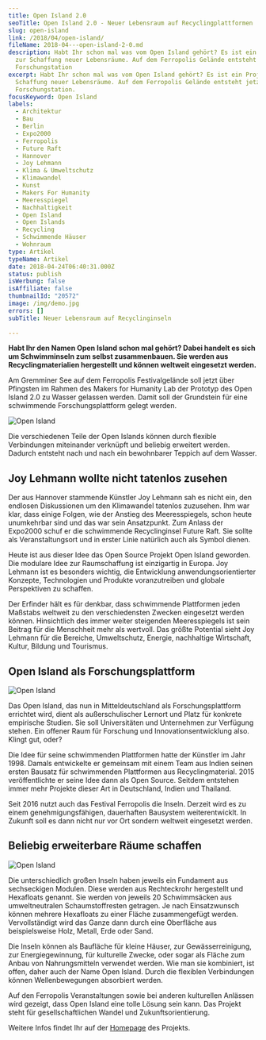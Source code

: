 ```yaml
---
title: Open Island 2.0
seoTitle: Open Island 2.0 - Neuer Lebensraum auf Recyclingplattformen
slug: open-island
link: /2018/04/open-island/
fileName: 2018-04---open-island-2-0.md
description: Habt Ihr schon mal was vom Open Island gehört? Es ist ein Projekt
  zur Schaffung neuer Lebensräume. Auf dem Ferropolis Gelände entsteht eine
  Forschungstation
excerpt: Habt Ihr schon mal was vom Open Island gehört? Es ist ein Projekt zur
  Schaffung neuer Lebensräume. Auf dem Ferropolis Gelände entsteht jetzt eine
  Forschungstation.
focusKeyword: Open Island
labels:
  - Architektur
  - Bau
  - Berlin
  - Expo2000
  - Ferropolis
  - Future Raft
  - Hannover
  - Joy Lehmann
  - Klima & Umweltschutz
  - Klimawandel
  - Kunst
  - Makers For Humanity
  - Meeresspiegel
  - Nachhaltigkeit
  - Open Island
  - Open Islands
  - Recycling
  - Schwimmende Häuser
  - Wohnraum
type: Artikel
typeName: Artikel
date: 2018-04-24T06:40:31.000Z
status: publish
isWerbung: false
isAffiliate: false
thumbnailId: "20572"
image: /img/demo.jpg
errors: []
subTitle: Neuer Lebensraum auf Recyclinginseln
  
---
```


**Habt Ihr den Namen Open Island schon mal gehört? Dabei handelt es sich um
Schwimminseln zum selbst zusammenbauen. Sie werden aus Recyclingmaterialien
hergestellt und können weltweit eingesetzt werden.**

Am Gremminer See auf dem Ferropolis Festivalgelände soll jetzt über Pfingsten im
Rahmen des Makers for Humanity Lab der Prototyp des Open Island 2.0 zu Wasser
gelassen werden. Damit soll der Grundstein für eine schwimmende
Forschungsplattform gelegt werden.

![Open Island](http://cardamonchai.com/wp-content/uploads/2018/04/Open-Island-2016-400x292.jpg)

Die verschiedenen Teile der Open Islands können durch flexible Verbindungen
miteinander verknüpft und beliebig erweitert werden. Dadurch entsteht nach und
nach ein bewohnbarer Teppich auf dem Wasser.

## Joy Lehmann wollte nicht tatenlos zusehen

Der aus Hannover stammende Künstler Joy Lehmann sah es nicht ein, den endlosen
Diskussionen um den Klimawandel tatenlos zuzusehen. Ihm war klar, dass einige
Folgen, wie der Anstieg des Meeresspiegels, schon heute unumkehrbar sind und das
war sein Ansatzpunkt. Zum Anlass der Expo2000 schuf er die schwimmende
Recyclinginsel Future Raft. Sie sollte als Veranstaltungsort und in erster Linie
natürlich auch als Symbol dienen.

Heute ist aus dieser Idee das Open Source Projekt Open Island geworden. Die
modulare Idee zur Raumschaffung ist einzigartig in Europa. Joy Lehmann ist es
besonders wichtig, die Entwicklung anwendungsorientierter Konzepte, Technologien
und Produkte voranzutreiben und globale Perspektiven zu schaffen.

Der Erfinder hält es für denkbar, dass schwimmende Plattformen jeden Maßstabs
weltweit zu den verschiedensten Zwecken eingesetzt werden können. Hinsichtlich
des immer weiter steigenden Meeresspiegels ist sein Beitrag für die Menschheit
mehr als wertvoll. Das größte Potential sieht Joy Lehmann für die Bereiche,
Umweltschutz, Energie, nachhaltige Wirtschaft, Kultur, Bildung und Tourismus.

## Open Island als Forschungsplattform

![Open Island](http://cardamonchai.com/wp-content/uploads/2018/04/Joy-Sehmann-Ferropolis-400x299.jpg "Joy Lehmann auf dem Ferropolis Gelände")

Das Open Island, das nun in Mitteldeutschland als Forschungsplattform errichtet
wird, dient als außerschulischer Lernort und Platz für konkrete empirische
Studien. Sie soll Universitäten und Unternehmen zur Verfügung stehen. Ein
offener Raum für Forschung und Innovationsentwicklung also. Klingt gut, oder?

Die Idee für seine schwimmenden Plattformen hatte der Künstler im Jahr 1998.
Damals entwickelte er gemeinsam mit einem Team aus Indien seinen ersten Bausatz
für schwimmenden Plattformen aus Recyclingmaterial. 2015 veröffentlichte er
seine Idee dann als Open Source. Seitdem entstehen immer mehr Projekte dieser
Art in Deutschland, Indien und Thailand.

Seit 2016 nutzt auch das Festival Ferropolis die Inseln. Derzeit wird es zu
einem genehmigungsfähigen, dauerhaften Bausystem weiterentwicklt. In Zukunft
soll es dann nicht nur vor Ort sondern weltweit eingesetzt werden.

## Beliebig erweiterbare Räume schaffen

![Open Island](http://cardamonchai.com/wp-content/uploads/2018/04/Future-Island-Aussicht-400x300.jpg)

Die unterschiedlich großen Inseln haben jeweils ein Fundament aus sechseckigen
Modulen. Diese werden aus Rechteckrohr hergestellt und Hexafloats genannt. Sie
werden von jeweils 20 Schwimmsäcken aus umweltneutralen Schaumstoffresten
getragen. Je nach Einsatzwunsch können mehrere Hexafloats zu einer Fläche
zusammengefügt werden. Vervollständigt wird das Ganze dann durch eine Oberfläche
aus beispielsweise Holz, Metall, Erde oder Sand.

Die Inseln können als Baufläche für kleine Häuser, zur Gewässerreinigung, zur
Energiegewinnung, für kulturelle Zwecke, oder sogar als Fläche zum Anbau von
Nahrungsmitteln verwendet werden. Wie man sie kombiniert, ist offen, daher auch
der Name Open Island. Durch die flexiblen Verbindungen können Wellenbewegungen
absorbiert werden.

Auf den Ferropolis Veranstaltungen sowie bei anderen kulturellen Anlässen wird
gezeigt, dass Open Island eine tolle Lösung sein kann. Das Projekt steht für
gesellschaftlichen Wandel und Zukunftsorientierung.

Weitere Infos findet Ihr auf der [Homepage](http://open-island.de/) des
Projekts.

  